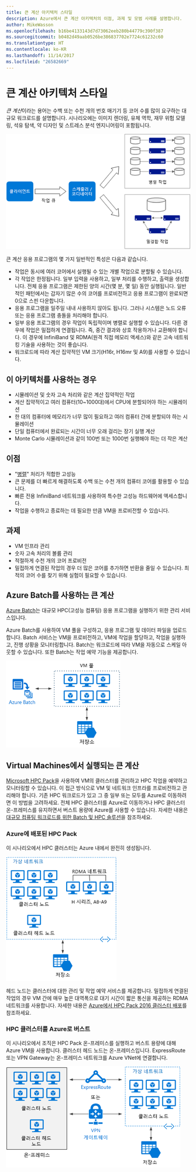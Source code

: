 ```yaml
---
title: 큰 계산 아키텍처 스타일
description: Azure에서 큰 계산 아키텍처의 이점, 과제 및 모범 사례를 설명합니다.
author: MikeWasson
ms.openlocfilehash: b16be4133143d7d73062eeb280b44779c390f387
ms.sourcegitcommit: b0482d49aab0526be386837702e7724c61232c60
ms.translationtype: HT
ms.contentlocale: ko-KR
ms.lasthandoff: 11/14/2017
ms.locfileid: "26582669"
---
```

# <a name="big-compute-architecture-style"></a>큰 계산 아키텍처 스타일

*큰 계산*이라는 용어는 수백 또는 수천 개의 번호 매기기 등 코어 수를 많이 요구하는 대규모 워크로드를 설명합니다. 시나리오에는 이미지 렌더링, 유체 역학, 재무 위험 모델링, 석유 탐색, 약 디자인 및 스트레스 분석 엔지니어링이 포함됩니다.

![](./images/big-compute-logical.png)

큰 계산 응용 프로그램의 몇 가지 일반적인 특성은 다음과 같습니다.

- 작업은 동시에 여러 코어에서 실행될 수 있는 개별 작업으로 분할될 수 있습니다.
- 각 작업은 한정됩니다. 일부 입력을 사용하고, 일부 처리를 수행하고, 출력을 생성합니다. 전체 응용 프로그램은 제한된 양의 시간(몇 분, 몇 일) 동안 실행됩니다. 일반적인 패턴에서는 갑자기 많은 수의 코어를 프로비전하고 응용 프로그램이 완료되면 0으로 스핀 다운합니다. 
- 응용 프로그램을 일주일 내내 사용하지 않아도 됩니다. 그러나 시스템은 노드 오류 또는 응용 프로그램 충돌을 처리해야 합니다.
- 일부 응용 프로그램의 경우 작업이 독립적이며 병렬로 실행할 수 있습니다. 다른 경우에 작업은 밀접하게 연결됩니다. 즉, 중간 결과와 상호 작용하거나 교환해야 합니다. 이 경우에 InfiniBand 및 RDMA(원격 직접 메모리 액세스)와 같은 고속 네트워킹 기술을 사용하는 것이 좋습니다. 
- 워크로드에 따라 계산 집약적인 VM 크기(H16r, H16mr 및 A9)를 사용할 수 있습니다.

## <a name="when-to-use-this-architecture"></a>이 아키텍처를 사용하는 경우

- 시뮬레이션 및 숫자 고속 처리와 같은 계산 집약적인 작업
- 계산 집약적이고 여러 컴퓨터(10~1000대)에서 CPU에 분할되어야 하는 시뮬레이션
- 한 대의 컴퓨터에 메모리가 너무 많이 필요하고 여러 컴퓨터 간에 분할되야 하는 시뮬레이션
- 단일 컴퓨터에서 완료되는 시간이 너무 오래 걸리는 장기 실행 계산
- Monte Carlo 시뮬레이션과 같이 100번 또는 1000번 실행해야 하는 더 작은 계산

## <a name="benefits"></a>이점

- "[병렬][embarrassingly-parallel]" 처리가 적합한 고성능
- 큰 문제를 더 빠르게 해결하도록 수백 또는 수천 개의 컴퓨터 코어를 활용할 수 있습니다.
- 빠른 전용 InfiniBand 네트워크를 사용하여 특수한 고성능 하드웨어에 액세스합니다.
- 작업을 수행하고 종료하는 데 필요한 만큼 VM을 프로비전할 수 있습니다. 

## <a name="challenges"></a>과제

- VM 인프라 관리
- 숫자 고속 처리의 볼륨 관리 
- 적절하게 수천 개의 코어 프로비전
- 밀접하게 연결된 작업의 경우 더 많은 코어를 추가하면 반환을 줄일 수 있습니다. 최적의 코어 수를 찾기 위해 실험이 필요할 수 있습니다.

## <a name="big-compute-using-azure-batch"></a>Azure Batch를 사용하는 큰 계산

[Azure Batch][batch]는 대규모 HPC(고성능 컴퓨팅) 응용 프로그램을 실행하기 위한 관리 서비스입니다.

Azure Batch를 사용하여 VM 풀을 구성하고, 응용 프로그램 및 데이터 파일을 업로드합니다. Batch 서비스는 VM을 프로비전하고, VM에 작업을 할당하고, 작업을 실행하고, 진행 상황을 모니터링합니다. Batch는 워크로드에 따라 VM을 자동으로 스케일 아웃할 수 있습니다. 또한 Batch는 작업 예약 기능을 제공합니다.

![](./images/big-compute-batch.png) 

## <a name="big-compute-running-on-virtual-machines"></a>Virtual Machines에서 실행되는 큰 계산

[Microsoft HPC Pack][hpc-pack]을 사용하여 VM의 클러스터를 관리하고 HPC 작업을 예약하고 모니터링할 수 있습니다. 이 접근 방식으로 VM 및 네트워크 인프라를 프로비전하고 관리해야 합니다. 기존 HPC 워크로드가 있고 그 중 일부 또는 모두를 Azure로 이동하려면 이 방법을 고려하세요. 전체 HPC 클러스터를 Azure로 이동하거나 HPC 클러스터 온-프레미스를 유지하면서 버스트 용량에 Azure를 사용할 수 있습니다. 자세한 내용은 [대규모 컴퓨팅 워크로드를 위한 Batch 및 HPC 솔루션][batch-hpc-solutions]을 참조하세요.

### <a name="hpc-pack-deployed-to-azure"></a>Azure에 배포된 HPC Pack

이 시나리오에서 HPC 클러스터는 Azure 내에서 완전히 생성됩니다.

![](./images/big-compute-iaas.png) 
 
헤드 노드는 클러스터에 대한 관리 및 작업 예약 서비스를 제공합니다. 밀접하게 연결된 작업의 경우 VM 간에 매우 높은 대역폭으로 대기 시간이 짧은 통신을 제공하는 RDMA 네트워크를 사용합니다. 자세한 내용은 [Azure에서 HPC Pack 2016 클러스터 배포][deploy-hpc-azure]를 참조하세요.

### <a name="burst-an-hpc-cluster-to-azure"></a>HPC 클러스터를 Azure로 버스트

이 시나리오에서 조직은 HPC Pack 온-프레미스를 실행하고 버스트 용량에 대해 Azure VM을 사용합니다. 클러스터 헤드 노드는 온-프레미스입니다. ExpressRoute 또는 VPN Gateway는 온-프레미스 네트워크를 Azure VNet에 연결합니다.

![](./images/big-compute-hybrid.png) 


[batch]: /azure/batch/
[batch-hpc-solutions]: /azure/batch/batch-hpc-solutions
[deploy-hpc-azure]: /azure/virtual-machines/windows/hpcpack-2016-cluster
[embarrassingly-parallel]: https://en.wikipedia.org/wiki/Embarrassingly_parallel
[hpc-pack]: https://technet.microsoft.com/library/cc514029

 
